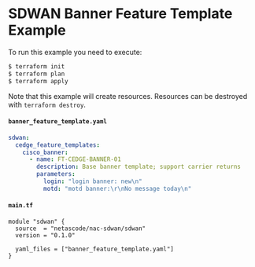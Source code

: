 <!-- BEGIN_TF_DOCS -->
# SDWAN Banner Feature Template Example
To run this example you need to execute:
```bash
$ terraform init
$ terraform plan
$ terraform apply
```
Note that this example will create resources. Resources can be destroyed with `terraform destroy`.

#### `banner_feature_template.yaml`

```yaml
sdwan:
  cedge_feature_templates:
    cisco_banner:
      - name: FT-CEDGE-BANNER-01
        description: Base banner template; support carrier returns
        parameters:
          login: "login banner: new\n"
          motd: "motd banner:\r\nNo message today\n"
```

#### `main.tf`

```hcl
module "sdwan" {
  source  = "netascode/nac-sdwan/sdwan"
  version = "0.1.0"

  yaml_files = ["banner_feature_template.yaml"]
}
```
<!-- END_TF_DOCS -->